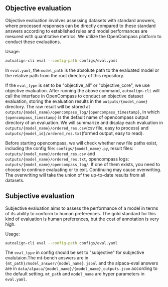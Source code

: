 ## Objective evaluation

Objective evaluation involves assessing datasets with standard answers, where processed responses can be directly compared to these standard answers according to established rules and model performances are mesured with quantitative metrics. We utilize the OpenCompass platform to conduct these evaluations.

Usage:
``` bash
autoalign-cli eval --config-path configs/eval.yaml
```
In `eval.yaml`, the `model_path` is the absolute path to the evaluated model or the relative path from the root directory of this repository.

If the `eval_type` is set to be "objective_all" or "objective_core", we use objective evaluation. After running the above command, `autoalign-cli` will call the interface in OpenCompass to conduct an objective dataset evaluation, storing the evaluation results in the `outputs/{model_name}` directory. The raw result will be stored at `outputs/{model_name}/opencompass_log/{opencompass_timestamp}`, in which `{opencompass_timestamp}` is the default name of opencompass output directory of an evaluation. We will summarize and display each evaluation in `outputs/{model_name}/ordered_res.csv`(csv file, easy to process) and `outputs/{model_id}/ordered_res.txt`(formed output, easy to read).

Before starting opencompass, we will check whether new file paths exist, including the config file: `configs/{model_name}.py`, result files: `outputs/{model_name}/ordered_res.csv` and  `outputs/{model_name}/ordered_res.txt`, opencompass logs: `outputs/{model_name}/opencompass_log/`. If one of them exists, you need to choose to continue evaluating or to exit. Continuing may cause overwriting. The overwriting will take the union of the up-to-date results from all datasets.

## Subjective evaluation

Subjective evaluation aims to assess the performance of a model in terms of its ability to conform to human preferences. The gold standard for this kind of evaluation is human preferences, but the cost of annotation is very high.

Usage:
``` bash
autoalign-cli eval --config-path configs/eval.yaml
```
The `eval_type` in config should be set to "subjective" for subjective evalutaion.The mt-bench answers are in `{mt_path}/model_answer/{model_name}.jsonl` and the alpaca-eval answers are in `data/alpaca/{model_name}/{model_name}_outputs.json` according to the default setting. `mt_path` and `model_name` are hyper parameters in `eval.yaml`.
